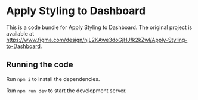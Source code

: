 
  # Apply Styling to Dashboard

  This is a code bundle for Apply Styling to Dashboard. The original project is available at https://www.figma.com/design/njL2KAwe3doGjHJfk2kZwl/Apply-Styling-to-Dashboard.

  ## Running the code

  Run `npm i` to install the dependencies.

  Run `npm run dev` to start the development server.
  
